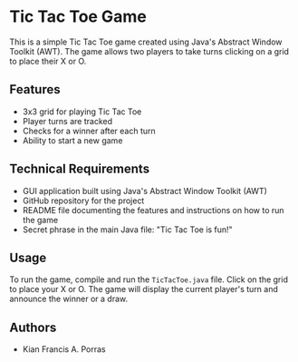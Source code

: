 # Tic Tac Toe Game

This is a simple Tic Tac Toe game created using Java's Abstract Window Toolkit (AWT). The game allows two players to take turns clicking on a grid to place their X or O.

## Features

- 3x3 grid for playing Tic Tac Toe
- Player turns are tracked
- Checks for a winner after each turn
- Ability to start a new game

## Technical Requirements

- GUI application built using Java's Abstract Window Toolkit (AWT)
- GitHub repository for the project
- README file documenting the features and instructions on how to run the game
- Secret phrase in the main Java file: "Tic Tac Toe is fun!"

## Usage

To run the game, compile and run the `TicTacToe.java` file. Click on the grid to place your X or O. The game will display the current player's turn and announce the winner or a draw.

## Authors

- Kian Francis A. Porras
